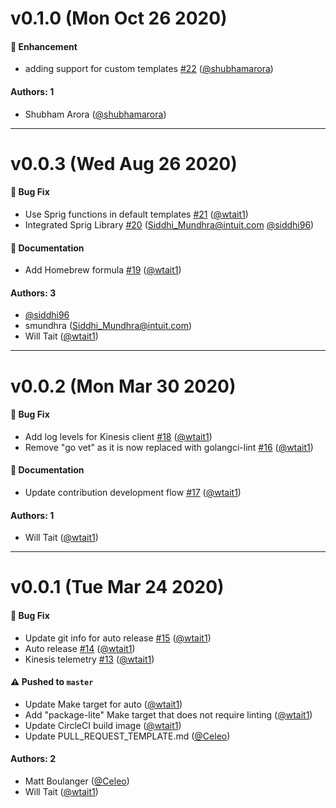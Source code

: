 # v0.1.0 (Mon Oct 26 2020)

#### 🚀 Enhancement

- adding support for custom templates [#22](https://github.com/intuit/ReplayZero/pull/22) ([@shubhamarora](https://github.com/shubhamarora))

#### Authors: 1

- Shubham Arora ([@shubhamarora](https://github.com/shubhamarora))

---

# v0.0.3 (Wed Aug 26 2020)

#### 🐛 Bug Fix

- Use Sprig functions in default templates [#21](https://github.com/intuit/ReplayZero/pull/21) ([@wtait1](https://github.com/wtait1))
- Integrated Sprig Library [#20](https://github.com/intuit/ReplayZero/pull/20) (Siddhi_Mundhra@intuit.com [@siddhi96](https://github.com/siddhi96))

#### 📝 Documentation

- Add Homebrew formula [#19](https://github.com/intuit/ReplayZero/pull/19) ([@wtait1](https://github.com/wtait1))

#### Authors: 3

- [@siddhi96](https://github.com/siddhi96)
- smundhra (Siddhi_Mundhra@intuit.com)
- Will Tait ([@wtait1](https://github.com/wtait1))

---

# v0.0.2 (Mon Mar 30 2020)

#### 🐛 Bug Fix

- Add log levels for Kinesis client [#18](https://github.com/intuit/ReplayZero/pull/18) ([@wtait1](https://github.com/wtait1))
- Remove "go vet" as it is now replaced with golangci-lint [#16](https://github.com/intuit/ReplayZero/pull/16) ([@wtait1](https://github.com/wtait1))

#### 📝 Documentation

- Update contribution development flow [#17](https://github.com/intuit/ReplayZero/pull/17) ([@wtait1](https://github.com/wtait1))

#### Authors: 1

- Will Tait ([@wtait1](https://github.com/wtait1))

---

# v0.0.1 (Tue Mar 24 2020)

#### 🐛 Bug Fix

- Update git info for auto release [#15](https://github.com/intuit/ReplayZero/pull/15) ([@wtait1](https://github.com/wtait1))
- Auto release [#14](https://github.com/intuit/ReplayZero/pull/14) ([@wtait1](https://github.com/wtait1))
- Kinesis telemetry [#13](https://github.com/intuit/ReplayZero/pull/13) ([@wtait1](https://github.com/wtait1))

#### ⚠️  Pushed to `master`

- Update Make target for auto ([@wtait1](https://github.com/wtait1))
- Add "package-lite" Make target that does not require linting ([@wtait1](https://github.com/wtait1))
- Update CircleCI build image ([@wtait1](https://github.com/wtait1))
- Update PULL_REQUEST_TEMPLATE.md ([@Celeo](https://github.com/Celeo))

#### Authors: 2

- Matt Boulanger ([@Celeo](https://github.com/Celeo))
- Will Tait ([@wtait1](https://github.com/wtait1))